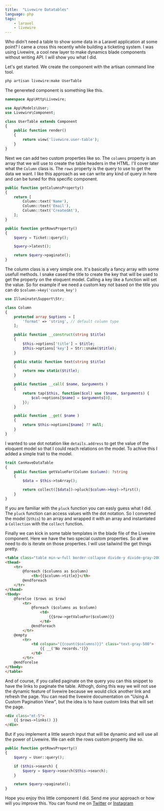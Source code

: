 ```yaml
---
title:  "Livewire Datatables"
language: php
tags:
    - laravel
    - livewire
---
```


Who didn't need a table to show some data in a Laravel application at some point? I came a cross this recently while building a ticketing system. I was using Livewire, a cool new layer to make dynamics blade components without writing API. I will show you what I did.

Let's get started. We create the component with the artisan command line tool. 
```bash
php artisan livewire:make UserTable
```

The genereted component is something like this.
```php
namespace App\Http\Livewire;

use App\Models\User;
use Livewire\Component;

class UserTable extends Component
{
    public function render()
    {
        return view('livewire.user-table');
    }
}
```

Next we can add two custom properties like so. The `columns` property is an array that we will use to create the table headers in the HTML. I'll cover later what the `Column` class is. The `rows` property is the query to use to get the data we want. I like this approach as we can write any kind of query in here and can be tuned for this specific component.

```php
public function getColumnsProperty()
{
    return [
        Column::text('Name'),
        Column::text('Email'),
        Column::text('CreatedAt'),
    ];
}

public function getRowsProperty()
{
    $query = Ticket::query();

    $query->latest();

    return $query->paginate();
}
```

The column class is a very simple one. It's basically a fancy array with some usefull methods. I snake cased the title to create the key that will be used to get the property on the eloquent model. Calling a key like a function will set the value. So for example if we need a custom key not based on the title you can do ` $column->key('custom_key') `
```php
use Illuminate\Support\Str;

class Column
{
    protected array $options = [
        'format' => 'string', // default column type
    ];

    public function __construct(string $title)
    {
        $this->options['title'] = $title;
        $this->options['key'] = Str::snake($title);
    }

    public static function text(string $title)
    {
        return new static($title);
    }

    public function __call( $name, $arguments )
    {
        return tap($this, function($col) use ($name, $arguments) {
            $col->options[$name] = $arguments[0];
        });
    }

    public function __get( $name )
    {
        return $this->options[$name] ?? null;
    }
}
```

I wanted to use dot notation like ``details.address`` to get the value of the eloquent model so that I could reach relations on the model. To achive this I added a simple trait to the model.

```php
trait CanHaveDataTable
{
    public function getValueFor(Column $column): ?string
    {
        $data = $this->toArray();

        return collect([$data])->pluck($column->key)->first();
    }
}
```
If you are familiar with the `pluck` function you can easly guess what I did. The `pluck` function can access values with the dot notation. So I converted the model (`$this`) to an array and wrapped it with an array and instantiated a `Collection` with the `collect` function.

Finally we can kick in some table templates in the blade file of the Livewire component. Here we have the two special custom properties. So all we need to do is iterate on those properties. I will use tailwind the get things pretty.

```html
<table class="table min-w-full border-collapse divide-y divide-gray-200 bg-white">
<thead>
    <tr>
        @foreach ($columns as $column)
            <th>{{$column->title}}</th>
        @endforeach
    </tr>
</thead>
<tbody>
    @forelse ($rows as $row)
        <tr>
            @foreach ($columns as $column)
                <td>
                    {{$row->getValueFor($column)}}
                </td>
            @endforeach
        </tr>
    @empty
        <tr>
            <td colspan="{{count($columns)}}" class="text-gray-500">
                {{ __('No records.')}}
            </td>
        </tr>
    @endforelse
</tbody>
</table>
```

And of course, if you called paginate on the query you can this snippet to have the links to paginate the table. Althogh, doing this way we will not use the dynamic feature of livewire because we would click another link and refresh the page. You can read the livewire documentation on "Using A Custom Pagination View", but the idea is to have custom links that will set the page.
```html
<div class="mt-5">
    {{ $rows->links() }}
</div>
```

But if you implement a little search input that will be dynamic and will use all the power of Livewire. We can edit the rows custom property like so. 
```php
public function getRowsProperty()
{
    $query = User::query();

    if ($this->search) {
        $query = $query->search($this->search);
    }

    return $query->paginate();
}
```

Hope you enjoy this little component I did. Send me your approach or how will you improve this. 
You can found me on [Twitter](https://twitter.com/giorgiopogliani) or [Instagram](https://instagram.com/giorgiopogliani)


